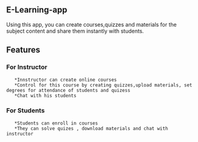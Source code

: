 ## E-Learning-app
   Using this app, you can create courses,quizzes and materials for the subject content and share them instantly with students.

## Features
   ### For Instructor
       *Innstructor can create online courses  
       *Control for this course by creating quizzes,upload materials, set degrees for attendance of students and quizess
       *Chat with his students
       
   ### For Students
       *Students can enroll in courses  
       *They can solve quizes , download materials and chat with instructor    
   
